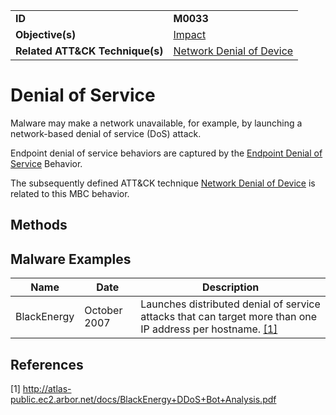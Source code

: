 |||
|---------|------------------------|
|**ID**|**M0033**|
|**Objective(s)**|[Impact](https://github.com/MBCProject/mbc-markdown/tree/master/impact)|
|**Related ATT&CK Technique(s)**|[Network Denial of Device](https://attack.mitre.org/techniques/T1498/)|


Denial of Service
=================
Malware may make a network unavailable, for example, by launching a network-based denial of service (DoS) attack. 

Endpoint denial of service behaviors are captured by the [Endpoint Denial of Service](https://github.com/MBCProject/mbc-markdown/blob/master/impact/endpoint-denial-of-service.md) Behavior.

The subsequently defined ATT&CK technique [Network Denial of Device](https://attack.mitre.org/techniques/T1498/) is related to this MBC behavior.

Methods
-------


Malware Examples
----------------
|Name|Date|Description|
|-----------------------------|-----------|-----------------------------|
|BlackEnergy| October 2007| Launches distributed denial of service attacks that can target more than one IP address per hostname. [[1]](#1)|

References
----------
<a name="1">[1]</a> http://atlas-public.ec2.arbor.net/docs/BlackEnergy+DDoS+Bot+Analysis.pdf


 